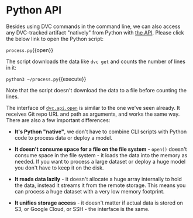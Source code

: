 # Python API

Besides using DVC commands in the command line, we can also access any
DVC-tracked artifact "natively" from Python with 
[the API](https://dvc.org/doc/api-reference). Please click the below link to open the Python script:

`process.py`{{open}}

The script downloads the data like `dvc get` and counts the number of lines in it: 

`python3 ~/process.py`{{execute}}

Note that the script doesn't download the data to a file before counting the lines. 

The interface of [`dvc.api.open`][apiopen] is similar to the one we've
seen already. It receives Git repo URL and path as arguments, and works
the same way. There are also a few important differences:

[apiopen]: https://dvc.org/doc/api-reference/open

- **It's Python "native"**, we don't have to combine CLI scripts with Python
  code to process data or deploy a model.

- **It doesn't consume space for a file on the file system** - `open()` doesn't
  consume space in the file system - it loads the data into the memory as
  needed.  If you want to process a large dataset or deploy a huge model you
  don't have to keep it on the disk.

- **It reads data lazily** - it doesn't allocate a huge array internally to hold
  the data, instead it streams it from the remote storage. This means you can
  process a huge dataset with a very low memory footprint.

- **It unifies storage access** - it doesn't matter if actual data is stored on
  S3, or Google Cloud, or SSH - the interface is the same.
